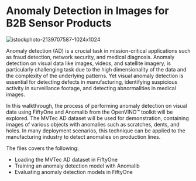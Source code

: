 # Anomaly Detection in Images for B2B Sensor Products
![istockphoto-2139707587-1024x1024](https://github.com/user-attachments/assets/37662bb1-efdc-4158-806b-a16340f238ee)

Anomaly detection (AD) is a crucial task in mission-critical applications such as fraud detection, network security, and medical diagnosis. Anomaly detection on visual data like images, videos, and satellite imagery, is particularly challenging task due to the high dimensionality of the data and the complexity of the underlying patterns. Yet visual anomaly detection is essential for detecting defects in manufacturing, identifying suspicious activity in surveillance footage, and detecting abnormalities in medical images.

In this walkthrough, the process of performing anomaly detection on visual data using FiftyOne and Anomalib from the OpenVINO™ toolkit will be explored. The MVTec AD dataset will be used for demonstration, containing images of various objects with anomalies such as scratches, dents, and holes. In many deployment scenarios, this technique can be applied to the manufacturing industry to detect anomalies on production lines.

The files covers the following:

- Loading the MVTec AD dataset in FiftyOne
- Training an anomaly detection model with Anomalib
- Evaluating anomaly detection models in FiftyOne
